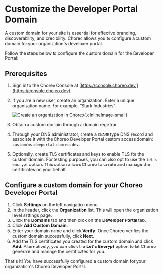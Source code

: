 # Customize the Developer Portal Domain

A custom domain for your site is essential for effective branding, discoverability, and credibility. Choreo allows you to configure a custom domain for your organization's developer portal.

Follow the steps below to configure the custom domain for the Developer Portal:

## Prerequisites

1. Sign in to the Choreo Console at [https://console.choreo.dev/](https://console.choreo.dev).
2. If you are a new user, create an organization. Enter a unique organization name. For example, "Stark Industries".
    
    ![Create an organization in Choreo](../assets/img/administer/create-choreo-organization.png){.cInlineImage-small}

3. Obtain a custom domain through a domain registrar. 
4. Through your DNS administrator, create a `CNAME` type DNS record and associate it with the Choreo Developer Portal custom access domain: `customdns.devportal.choreo.dev`. 
5. Optionally, create TLS certificates and keys to enable TLS for the custom domain. For testing purposes, you can also opt to use the `let's encrypt` option. This option allows Choreo to create and manage the certificates on your behalf.

## Configure a custom domain for your Choreo Developer Portal

1. Click **Settings** on the left navigation menu. 
2. In the header, click the **Organization** list. This will open the organization level settings page. 
3. Click the **Domains** tab and then click on the **Developer Portal** tab. 
4. Click **Add Custom Domain**. 
5. Enter your domain name and click **Verify**. Once Choreo verifies the custom domain successfully, click **Next**.
6. Add the TLS certificates you created for the custom domain and click **Add**. Alternatively, you can click the **Let's Encrypt** option to let Choreo generate and manage the certificates for you.

That's it! You have successfully configured a custom domain for your organization's Choreo Developer Portal. 

